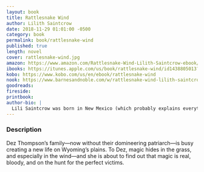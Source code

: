 ```yaml
---
layout: book
title: Rattlesnake Wind
author: Lilith Saintcrow
date: 2018-11-29 01:01:00 -0500
category: book
permalink: book/rattlesnake-wind
published: true
length: novel
cover: rattlesnake-wind.jpg
amazon: https://www.amazon.com/Rattlesnake-Wind-Lilith-Saintcrow-ebook/dp/B07JCDZMP8/ref=sr_1_2?ie=UTF8&qid=1543499820&sr=8-2&keywords=Rattlesnake+Wind
ibooks: https://itunes.apple.com/us/book/rattlesnake-wind/id1438805013?mt=11
kobo: https://www.kobo.com/us/en/ebook/rattlesnake-wind
nook: https://www.barnesandnoble.com/w/rattlesnake-wind-lilith-saintcrow/1129734508?ean=9780998778365
goodreads:
fireside:
printbook:
author-bio: |
  Lili Saintcrow was born in New Mexico (which probably explains everything, given the nuclear testing) and spent her childhood bouncing around the world as a military brat. She fell in love with writing in second grade and has done it obsessively ever since. She currently resides in the rainy Pacific Northwest with her children, dogs, cat, and assorted other strays, including a metric ton of books holding her house together.  
---
```


### Description

Dez Thompson’s family—now without their domineering patriarch—is busy creating a new life on Wyoming’s plains. To Dez, magic hides in the grass, and especially in the wind—and she is about to find out that magic is real, bloody, and on the hunt for the perfect victims.
